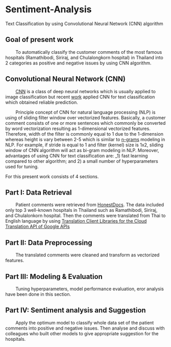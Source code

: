 # Sentiment-Analysis
Text Classification by using Convolutional Neural Network (CNN) algorithm

## Goal of present work
&emsp;&emsp; To automatically classify the customer comments of the most famous hospitals (Ramathibodi, Siriraj, and Chulalongkorn hospital) in Thailand into 2 categories as positive and negative issues by using CNN algorithm.

## Convolutional Neural Network (CNN)
&emsp;&emsp; [CNN](https://en.wikipedia.org/wiki/Convolutional_neural_network) is a class of deep neural networks which is usually applied to image classification but recent [work](https://arxiv.org/pdf/1408.5882.pdf) applied CNN for text classification which obtained reliable prediction. 

&emsp;&emsp; Principle concept of CNN for natural language processing (NLP) is using of sliding filter window over vectorized features. Basically, a customer comment consists of one or more sentences which commonly be converted by word vectorization resulting as 1-dimensional vectorized features. Therefore, width of the filter is commonly equal to 1 due to the 1-dimension whereas height is vary between 2-5 which is similar to [n-grams](https://en.wikipedia.org/wiki/N-gram) modeling in NLP. For example, if stride is equal to 1 and filter (kernel) size is 1x2, sliding window of CNN algorithm will act as bi-gram modeling in NLP. Moreover, advantages of using CNN for text classification are: _1) fast learning compared to other algorithm; and 2) a small number of hyperparameters used for tuning.

For this present work consists of 4 sections.

## Part I: Data Retrieval <br>
&emsp;&emsp; Patient comments were retrieved from [HonestDocs](https://www.honestdocs.co). The data included only top 3 well-known hospitals in Thailand such as Ramathibodi, Siriraj, and Chulalonkorn hospital. Then the comments were translated from Thai to English language by using [Translation Client Libraries for the Cloud Translation API of Google APIs](https://cloud.google.com/translate/docs/quickstart-client-libraries)

## Part II: Data Preprocessing <br>
&emsp;&emsp; The translated comments were cleaned and transform as vectorized features.

## Part III: Modeling & Evaluation <br>
&emsp;&emsp; Tuning hyperparameters, model performance evaluation, eror analysis have been done in this section.

## Part IV: Sentiment analysis and Suggestion <br>
&emsp;&emsp; Apply the optimum model to classify whole data set of the patient comments into positive and negative issues. Then analyse and discuss with colleagues who built other models to give appropriate suggestion for the hospitals.
